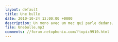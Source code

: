 ```yaml
---
layout: default
title: Une bulle
date: 2010-10-24 12:00:00 +0000
description: Un mono avec un mec qui parle dedans.
file: Unebulle.mp3
comments: //forum.netophonix.com/ftopic9910.html
---
```

